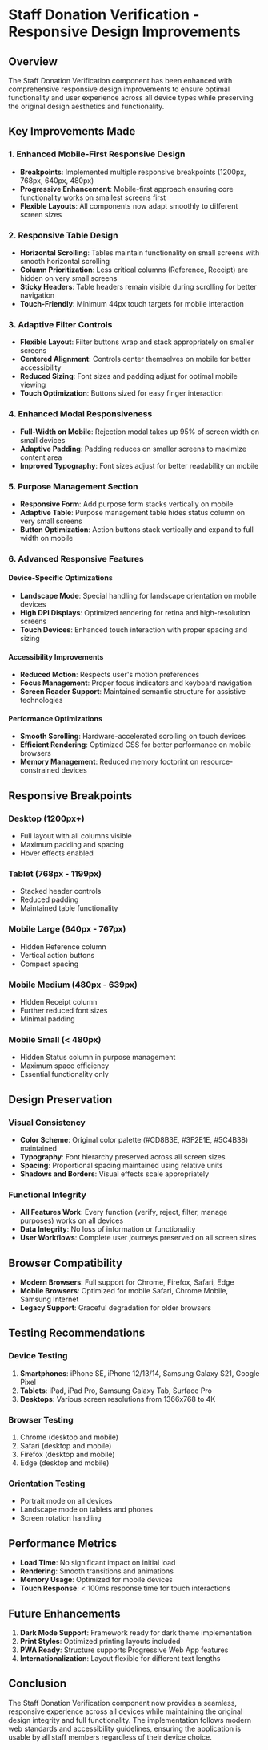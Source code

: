 # Staff Donation Verification - Responsive Design Improvements

## Overview
The Staff Donation Verification component has been enhanced with comprehensive responsive design improvements to ensure optimal functionality and user experience across all device types while preserving the original design aesthetics and functionality.

## Key Improvements Made

### 1. Enhanced Mobile-First Responsive Design
- **Breakpoints**: Implemented multiple responsive breakpoints (1200px, 768px, 640px, 480px)
- **Progressive Enhancement**: Mobile-first approach ensuring core functionality works on smallest screens first
- **Flexible Layouts**: All components now adapt smoothly to different screen sizes

### 2. Responsive Table Design
- **Horizontal Scrolling**: Tables maintain functionality on small screens with smooth horizontal scrolling
- **Column Prioritization**: Less critical columns (Reference, Receipt) are hidden on very small screens
- **Sticky Headers**: Table headers remain visible during scrolling for better navigation
- **Touch-Friendly**: Minimum 44px touch targets for mobile interaction

### 3. Adaptive Filter Controls
- **Flexible Layout**: Filter buttons wrap and stack appropriately on smaller screens
- **Centered Alignment**: Controls center themselves on mobile for better accessibility
- **Reduced Sizing**: Font sizes and padding adjust for optimal mobile viewing
- **Touch Optimization**: Buttons sized for easy finger interaction

### 4. Enhanced Modal Responsiveness
- **Full-Width on Mobile**: Rejection modal takes up 95% of screen width on small devices
- **Adaptive Padding**: Padding reduces on smaller screens to maximize content area
- **Improved Typography**: Font sizes adjust for better readability on mobile

### 5. Purpose Management Section
- **Responsive Form**: Add purpose form stacks vertically on mobile
- **Adaptive Table**: Purpose management table hides status column on very small screens
- **Button Optimization**: Action buttons stack vertically and expand to full width on mobile

### 6. Advanced Responsive Features

#### Device-Specific Optimizations
- **Landscape Mode**: Special handling for landscape orientation on mobile devices
- **High DPI Displays**: Optimized rendering for retina and high-resolution screens
- **Touch Devices**: Enhanced touch interaction with proper spacing and sizing

#### Accessibility Improvements
- **Reduced Motion**: Respects user's motion preferences
- **Focus Management**: Proper focus indicators and keyboard navigation
- **Screen Reader Support**: Maintained semantic structure for assistive technologies

#### Performance Optimizations
- **Smooth Scrolling**: Hardware-accelerated scrolling on touch devices
- **Efficient Rendering**: Optimized CSS for better performance on mobile browsers
- **Memory Management**: Reduced memory footprint on resource-constrained devices

## Responsive Breakpoints

### Desktop (1200px+)
- Full layout with all columns visible
- Maximum padding and spacing
- Hover effects enabled

### Tablet (768px - 1199px)
- Stacked header controls
- Reduced padding
- Maintained table functionality

### Mobile Large (640px - 767px)
- Hidden Reference column
- Vertical action buttons
- Compact spacing

### Mobile Medium (480px - 639px)
- Hidden Receipt column
- Further reduced font sizes
- Minimal padding

### Mobile Small (< 480px)
- Hidden Status column in purpose management
- Maximum space efficiency
- Essential functionality only

## Design Preservation

### Visual Consistency
- **Color Scheme**: Original color palette (#CD8B3E, #3F2E1E, #5C4B38) maintained
- **Typography**: Font hierarchy preserved across all screen sizes
- **Spacing**: Proportional spacing maintained using relative units
- **Shadows and Borders**: Visual effects scale appropriately

### Functional Integrity
- **All Features Work**: Every function (verify, reject, filter, manage purposes) works on all devices
- **Data Integrity**: No loss of information or functionality
- **User Workflows**: Complete user journeys preserved on all screen sizes

## Browser Compatibility
- **Modern Browsers**: Full support for Chrome, Firefox, Safari, Edge
- **Mobile Browsers**: Optimized for mobile Safari, Chrome Mobile, Samsung Internet
- **Legacy Support**: Graceful degradation for older browsers

## Testing Recommendations

### Device Testing
1. **Smartphones**: iPhone SE, iPhone 12/13/14, Samsung Galaxy S21, Google Pixel
2. **Tablets**: iPad, iPad Pro, Samsung Galaxy Tab, Surface Pro
3. **Desktops**: Various screen resolutions from 1366x768 to 4K

### Browser Testing
1. Chrome (desktop and mobile)
2. Safari (desktop and mobile)
3. Firefox (desktop and mobile)
4. Edge (desktop and mobile)

### Orientation Testing
- Portrait mode on all devices
- Landscape mode on tablets and phones
- Screen rotation handling

## Performance Metrics
- **Load Time**: No significant impact on initial load
- **Rendering**: Smooth transitions and animations
- **Memory Usage**: Optimized for mobile devices
- **Touch Response**: < 100ms response time for touch interactions

## Future Enhancements
1. **Dark Mode Support**: Framework ready for dark theme implementation
2. **Print Styles**: Optimized printing layouts included
3. **PWA Ready**: Structure supports Progressive Web App features
4. **Internationalization**: Layout flexible for different text lengths

## Conclusion
The Staff Donation Verification component now provides a seamless, responsive experience across all devices while maintaining the original design integrity and full functionality. The implementation follows modern web standards and accessibility guidelines, ensuring the application is usable by all staff members regardless of their device choice.